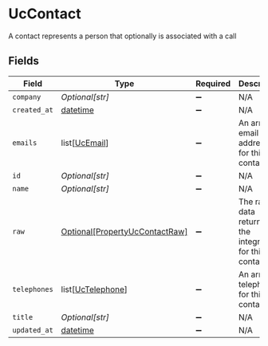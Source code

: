# UcContact

A contact represents a person that optionally is associated with a call


## Fields

| Field                                                                         | Type                                                                          | Required                                                                      | Description                                                                   |
| ----------------------------------------------------------------------------- | ----------------------------------------------------------------------------- | ----------------------------------------------------------------------------- | ----------------------------------------------------------------------------- |
| `company`                                                                     | *Optional[str]*                                                               | :heavy_minus_sign:                                                            | N/A                                                                           |
| `created_at`                                                                  | [datetime](https://docs.python.org/3/library/datetime.html#datetime-objects)  | :heavy_minus_sign:                                                            | N/A                                                                           |
| `emails`                                                                      | list[[UcEmail](../../models/shared/ucemail.md)]                               | :heavy_minus_sign:                                                            | An array of email addresses for this contact                                  |
| `id`                                                                          | *Optional[str]*                                                               | :heavy_minus_sign:                                                            | N/A                                                                           |
| `name`                                                                        | *Optional[str]*                                                               | :heavy_minus_sign:                                                            | N/A                                                                           |
| `raw`                                                                         | [Optional[PropertyUcContactRaw]](../../models/shared/propertyuccontactraw.md) | :heavy_minus_sign:                                                            | The raw data returned by the integration for this contact                     |
| `telephones`                                                                  | list[[UcTelephone](../../models/shared/uctelephone.md)]                       | :heavy_minus_sign:                                                            | An array of telephones for this contact                                       |
| `title`                                                                       | *Optional[str]*                                                               | :heavy_minus_sign:                                                            | N/A                                                                           |
| `updated_at`                                                                  | [datetime](https://docs.python.org/3/library/datetime.html#datetime-objects)  | :heavy_minus_sign:                                                            | N/A                                                                           |